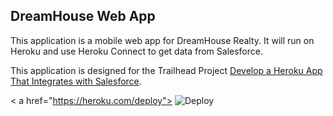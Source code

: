 DreamHouse Web App
------------------

This application is a mobile web app for DreamHouse Realty. It will run on Heroku and use Heroku Connect to get data from Salesforce.

This application is designed for the Trailhead Project [Develop a Heroku App That Integrates with Salesforce](https://trailhead.salesforce.com/content/learn/projects/develop-heroku-applications).

<
a href="https://heroku.com/deploy">
  <img src="https://www.herokucdn.com/deploy/button.svg" alt="Deploy">
</a>
